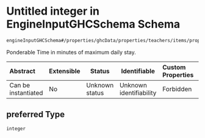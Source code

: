 # Untitled integer in EngineInputGHCSchema Schema

```txt
engineInputGHCSchema#/properties/ghcData/properties/teachers/items/properties/settings/items/properties/daylyStay/properties/preferred
```

Ponderable Time in minutes of maximum daily stay.


| Abstract            | Extensible | Status         | Identifiable            | Custom Properties | Additional Properties | Access Restrictions | Defined In                                                         |
| :------------------ | ---------- | -------------- | ----------------------- | :---------------- | --------------------- | ------------------- | ------------------------------------------------------------------ |
| Can be instantiated | No         | Unknown status | Unknown identifiability | Forbidden         | Allowed               | none                | [ghc.schema.json\*](../out/ghc.schema.json "open original schema") |

## preferred Type

`integer`
